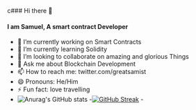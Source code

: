 c### Hi there 👋
#### I am Samuel, A smart contract Developer
- 🔭 I’m currently working on Smart Contracts
- 🌱 I’m currently learning Solidity
- 👯 I’m looking to collaborate on amazing and glorious Things
- 💬 Ask me about Blockchain Development
- 📫 How to reach me: twitter.com/greatsamist
- 😄 Pronouns: He/Him
- ⚡ Fun fact: love travelling
-  ![Anurag's GitHub stats](https://github-readme-stats.vercel.app/api?username=greatsamist&show_icons=true&theme=blue-green)  -[![GitHub Streak](https://github-readme-streak-stats.herokuapp.com/?user=greatsamist&theme=gotham)](https://git.io/streak-stats)  - 

<!--
**greatsamist/greatsamist** is a ✨ _special_ ✨ repository because its `README.md` (this file) appears on your GitHub profile.

Here are some ideas to get you started:

- 🔭 I’m currently working on ...
- 🌱 I’m currently learning ...
- 👯 I’m looking to collaborate on ...
- 🤔 I’m looking for help with ...
- 💬 Ask me about ...
- 📫 How to reach me: ...
- 😄 Pronouns: ...
- ⚡ Fun fact: ...
-->
